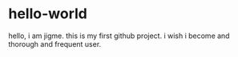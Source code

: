 # hello-world
hello, i am jigme. this is my first github project. i wish i become and thorough and frequent user.
